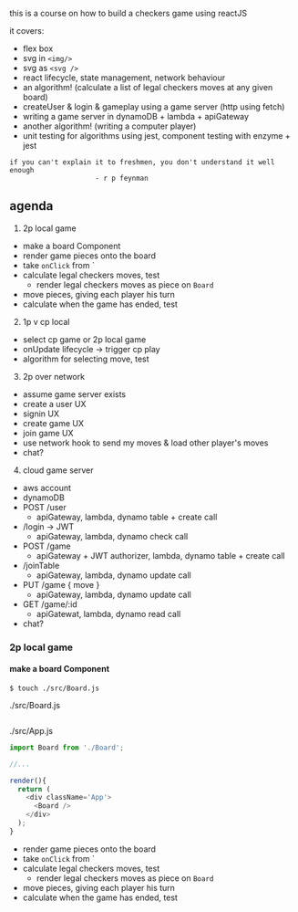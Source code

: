 this is a course on how to build a checkers game using reactJS

it covers:

- flex box
- svg in `<img/>`
- svg as `<svg />`
- react lifecycle, state management, network behaviour
- an algorithm! (calculate a list of legal checkers moves at any given board)
- createUser & login & gameplay using a game server (http using fetch)
- writing a game server in dynamoDB + lambda + apiGateway
- another algorithm! (writing a computer player)
- unit testing for algorithms using jest, component testing with enzyme + jest


```
if you can't explain it to freshmen, you don't understand it well enough
                     - r p feynman
```


## agenda

1. 2p local game

- make a board Component
- render game pieces onto the board
- take `onClick` from `<Board pieces={this.state.pieces} />
- calculate legal checkers moves, test
  - render legal checkers moves as piece on `Board`
- move pieces, giving each player his turn
- calculate when the game has ended, test

2. 1p v cp local

- select cp game or 2p local game
- onUpdate lifecycle -> trigger cp play
- algorithm for selecting move, test

3. 2p over network

- assume game server exists
- create a user UX
- signin UX
- create game UX
- join game UX
- use network hook to send my moves & load other player's moves
- chat?

4. cloud game server

- aws account
- dynamoDB
- POST /user
  - apiGateway, lambda, dynamo table + create call
- /login -> JWT
  - apiGateway, lambda, dynamo check call
- POST /game
  - apiGateway + JWT authorizer, lambda, dynamo table + create call
- /joinTable
  - apiGateway, lambda, dynamo update call
- PUT /game { move }
  - apiGateway, lambda, dynamo update call
- GET /game/:id
  - apiGatewat, lambda, dynamo read call
- chat?


### 2p local game

#### make a board Component

`$ touch ./src/Board.js`

./src/Board.js
```js

```

./src/App.js
```js
import Board from './Board';

//...

render(){
  return (
    <div className='App'>
      <Board />
    </div>
  );
}
```








- render game pieces onto the board
- take `onClick` from `<Board pieces={this.state.pieces} />
- calculate legal checkers moves, test
  - render legal checkers moves as piece on `Board`
- move pieces, giving each player his turn
- calculate when the game has ended, test
